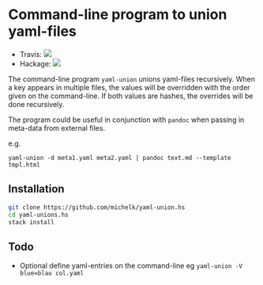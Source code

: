 # Command-line program to union yaml-files

- Travis: ![](https://travis-ci.org/michelk/yaml-union.hs.svg?branch=master)
- Hackage: ![](https://img.shields.io/hackage/v/yaml-union.svg?style=flat)

The command-line program `yaml-union` unions yaml-files recursively.
When a key appears in multiple files, the values will be overridden with the
order given on the command-line. If both values are hashes, the overrides will
be done recursively.

The program could be useful in conjunction with `pandoc` when passing in
meta-data from external files.

e.g.

    yaml-union -d meta1.yaml meta2.yaml | pandoc text.md --template tmpl.html

## Installation

```bash
git clone https://github.com/michelk/yaml-union.hs
cd yaml-unions.hs
stack install
```

## Todo
- Optional define yaml-entries on the command-line eg `yaml-union -V blue=blau col.yaml`
